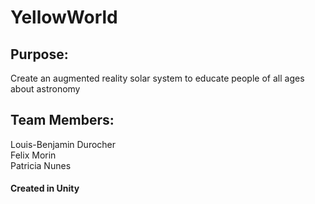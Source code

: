 # YellowWorld

##  Purpose:
Create an augmented reality solar system to educate people of all ages about astronomy  

## Team Members:
Louis-Benjamin Durocher  
Felix Morin  
Patricia Nunes  

#### Created in Unity


